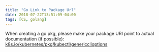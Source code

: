 ```yaml
---
title: "Go Link to Package Url"
date: 2018-07-22T13:51:09-04:00
tags: [CS, golang]
---
```


When creating a go pkg, please make your package URI point to actual documentation (if possible): [k8s.io/kubernetes/pkg/kubectl/genericclioptions](https://k8s.io/kubernetes/pkg/kubectl/genericclioptions)